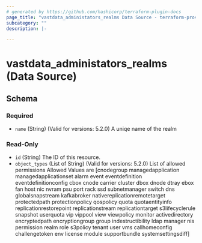 ```yaml
---
# generated by https://github.com/hashicorp/terraform-plugin-docs
page_title: "vastdata_administators_realms Data Source - terraform-provider-vastdata"
subcategory: ""
description: |-
  
---
```


# vastdata_administators_realms (Data Source)





<!-- schema generated by tfplugindocs -->
## Schema

### Required

- `name` (String) (Valid for versions: 5.2.0) A uniqe name of the realm

### Read-Only

- `id` (String) The ID of this resource.
- `object_types` (List of String) (Valid for versions: 5.2.0) List of allowed permissions Allowed Values are [cnodegroup managedapplication managedapplicationset alarm event eventdefinition eventdefinitionconfig cbox cnode carrier cluster dbox dnode dtray ebox fan host nic nvram psu port rack ssd subnetmanager switch dns globalsnapstream kafkabroker nativereplicationremotetarget protectedpath protectionpolicy qospolicy quota quotaentityinfo replicationrestorepoint replicationstream replicationtarget s3lifecyclerule snapshot userquota vip vippool view viewpolicy monitor activedirectory encryptedpath encryptiongroup group indestructibility ldap manager nis permission realm role s3policy tenant user vms callhomeconfig challengetoken env license module supportbundle systemsettingsdiff]
